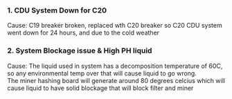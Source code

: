 ### 1. CDU System Down for C20

Cause: C19 breaker broken, replaced wth C20 breaker so C20 CDU system went down for 24 hours, and due to the cold weather


### 2. System Blockage issue & High PH liquid 

Cause: The liquid used in system has a decomposition temperature of 60C, so any environmental temp over that will cause liquid to go wrong. <br/>
The miner hashing board will generate around 80 degrees celcius which will cause liquid to have solid blockage that will block filter and miner <br/>
